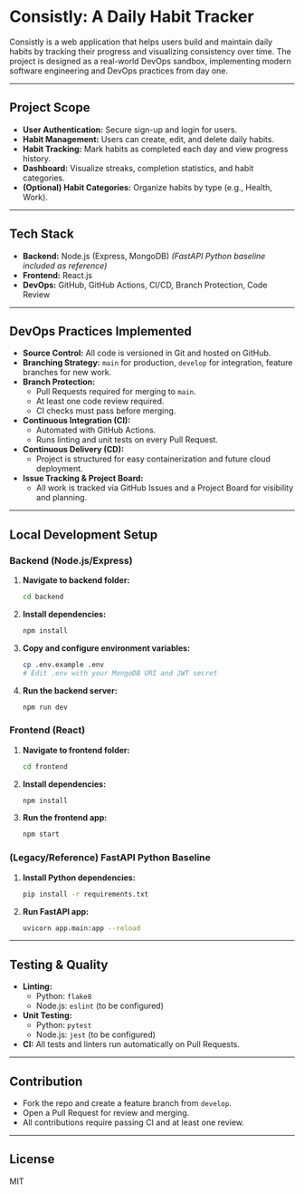 # Consistly: A Daily Habit Tracker

Consistly is a web application that helps users build and maintain daily habits by tracking their progress and visualizing consistency over time. The project is designed as a real-world DevOps sandbox, implementing modern software engineering and DevOps practices from day one.

---

## Project Scope

- **User Authentication:** Secure sign-up and login for users.
- **Habit Management:** Users can create, edit, and delete daily habits.
- **Habit Tracking:** Mark habits as completed each day and view progress history.
- **Dashboard:** Visualize streaks, completion statistics, and habit categories.
- **(Optional) Habit Categories:** Organize habits by type (e.g., Health, Work).

---

## Tech Stack

- **Backend:** Node.js (Express, MongoDB) _(FastAPI Python baseline included as reference)_
- **Frontend:** React.js
- **DevOps:** GitHub, GitHub Actions, CI/CD, Branch Protection, Code Review

---

## DevOps Practices Implemented

- **Source Control:** All code is versioned in Git and hosted on GitHub.
- **Branching Strategy:** `main` for production, `develop` for integration, feature branches for new work.
- **Branch Protection:**
  - Pull Requests required for merging to `main`.
  - At least one code review required.
  - CI checks must pass before merging.
- **Continuous Integration (CI):**
  - Automated with GitHub Actions.
  - Runs linting and unit tests on every Pull Request.
- **Continuous Delivery (CD):**
  - Project is structured for easy containerization and future cloud deployment.
- **Issue Tracking & Project Board:**
  - All work is tracked via GitHub Issues and a Project Board for visibility and planning.

---

## Local Development Setup

### Backend (Node.js/Express)

1. **Navigate to backend folder:**
   ```bash
   cd backend
   ```
2. **Install dependencies:**
   ```bash
   npm install
   ```
3. **Copy and configure environment variables:**
   ```bash
   cp .env.example .env
   # Edit .env with your MongoDB URI and JWT secret
   ```
4. **Run the backend server:**
   ```bash
   npm run dev
   ```

### Frontend (React)

1. **Navigate to frontend folder:**
   ```bash
   cd frontend
   ```
2. **Install dependencies:**
   ```bash
   npm install
   ```
3. **Run the frontend app:**
   ```bash
   npm start
   ```

### (Legacy/Reference) FastAPI Python Baseline

1. **Install Python dependencies:**
   ```bash
   pip install -r requirements.txt
   ```
2. **Run FastAPI app:**
   ```bash
   uvicorn app.main:app --reload
   ```

---

## Testing & Quality

- **Linting:**
  - Python: `flake8`
  - Node.js: `eslint` (to be configured)
- **Unit Testing:**
  - Python: `pytest`
  - Node.js: `jest` (to be configured)
- **CI:** All tests and linters run automatically on Pull Requests.

---

## Contribution

- Fork the repo and create a feature branch from `develop`.
- Open a Pull Request for review and merging.
- All contributions require passing CI and at least one review.

---

## License

MIT
